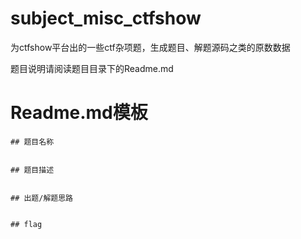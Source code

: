 # subject_misc_ctfshow
为ctfshow平台出的一些ctf杂项题，生成题目、解题源码之类的原数数据

题目说明请阅读题目目录下的Readme.md

# Readme.md模板
```
## 题目名称


## 题目描述


## 出题/解题思路


## flag


```
